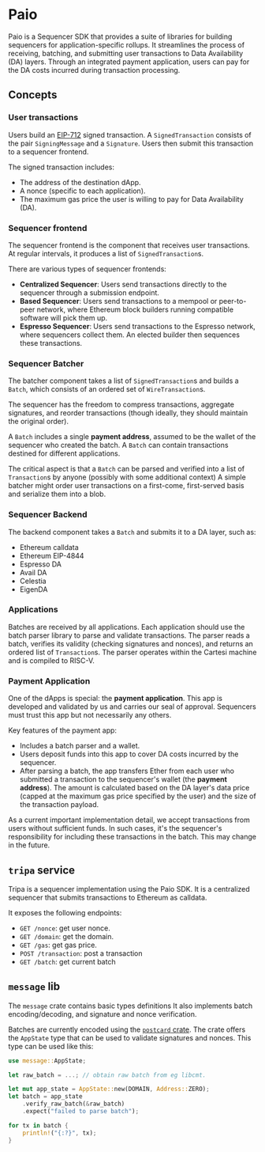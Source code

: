 # Paio

Paio is a Sequencer SDK that provides a suite of libraries for building sequencers for application-specific rollups.
It streamlines the process of receiving, batching, and submitting user transactions to Data Availability (DA) layers.
Through an integrated payment application, users can pay for the DA costs incurred during transaction processing.

## Concepts

### User transactions

Users build an [EIP-712](https://eips.ethereum.org/EIPS/eip-712) signed transaction.
A `SignedTransaction` consists of the pair `SigningMessage` and a `Signature`.
Users then submit this transaction to a sequencer frontend.

The signed transaction includes:

- The address of the destination dApp.
- A nonce (specific to each application).
- The maximum gas price the user is willing to pay for Data Availability (DA).


### Sequencer frontend

The sequencer frontend is the component that receives user transactions.
At regular intervals, it produces a list of `SignedTransaction`s.

There are various types of sequencer frontends:

- **Centralized Sequencer**: Users send transactions directly to the sequencer through a submission endpoint.
- **Based Sequencer**: Users send transactions to a mempool or peer-to-peer network, where Ethereum block builders running compatible software will pick them up.
- **Espresso Sequencer**: Users send transactions to the Espresso network, where sequencers collect them. An elected builder then sequences these transactions.


### Sequencer Batcher

The batcher component takes a list of `SignedTransaction`s and builds a `Batch`, which consists of an ordered set of `WireTransaction`s.

The sequencer has the freedom to compress transactions, aggregate signatures, and reorder transactions (though ideally, they should maintain the original order).

A `Batch` includes a single **payment address**, assumed to be the wallet of the sequencer who created the batch.
A `Batch` can contain transactions destined for different applications.

The critical aspect is that a `Batch` can be parsed and verified into a list of `Transaction`s by anyone (possibly with some additional context)
A simple batcher might order user transactions on a first-come, first-served basis and serialize them into a blob.


### Sequencer Backend

The backend component takes a `Batch` and submits it to a DA layer, such as:

- Ethereum calldata
- Ethereum EIP-4844
- Espresso DA
- Avail DA
- Celestia
- EigenDA


### Applications

Batches are received by all applications.
Each application should use the batch parser library to parse and validate transactions.
The parser reads a batch, verifies its validity (checking signatures and nonces), and returns an ordered list of `Transaction`s.
The parser operates within the Cartesi machine and is compiled to RISC-V.


### Payment Application

One of the dApps is special: the **payment application**.
This app is developed and validated by us and carries our seal of approval.
Sequencers must trust this app but not necessarily any others.

Key features of the payment app:

- Includes a batch parser and a wallet.
- Users deposit funds into this app to cover DA costs incurred by the sequencer.
- After parsing a batch, the app transfers Ether from each user who submitted a transaction to the sequencer's wallet (the **payment address**). The amount is calculated based on the DA layer's data price (capped at the maximum gas price specified by the user) and the size of the transaction payload.

As a current important implementation detail, we accept transactions from users without sufficient funds.
In such cases, it's the sequencer's responsibility for including these transactions in the batch.
This may change in the future.



## `tripa` service

Tripa is a sequencer implementation using the Paio SDK.
It is a centralized sequencer that submits transactions to Ethereum as calldata.

It exposes the following endpoints:
* `GET /nonce`: get user nonce.
* `GET /domain`: get the domain.
* `GET /gas`: get gas price.
* `POST /transaction`: post a transaction
* `GET /batch`: get current batch

## `message` lib

The `message` crate contains basic types definitions
It also implements batch encoding/decoding, and signature and nonce verification.

Batches are currently encoded using the [`postcard` crate](https://crates.io/crates/postcard).
The crate offers the `AppState` type that can be used to validate signatures and nonces.
This type can be used like this:

```rust
use message::AppState;

let raw_batch = ...; // obtain raw batch from eg libcmt.

let mut app_state = AppState::new(DOMAIN, Address::ZERO);
let batch = app_state
    .verify_raw_batch(&raw_batch)
    .expect("failed to parse batch");

for tx in batch {
    println!("{:?}", tx);
}
```
